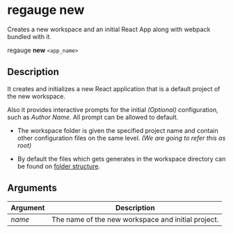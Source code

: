 # regauge new

Creates a new workspace and an initial React App along with webpack bundled with it.

regauge **new** `<app_name>`

## Description

It creates and initializes a new React application that is a default project of the new workspace.

Also it provides interactive prompts for the initial _(Optional)_ configuration, such as *Author Name*. All prompt can be allowed to default.

* The workspace folder is given the specified project name and contain other configuration files on the same level. _(We are going to refer this as root)_

* By default the files which gets generates in the workspace directory can be found on [folder structure](/pages/folder-structure).

## Arguments

| Argument | Description                                        |
|----------|----------------------------------------------------|
| _name_   | The name of the new workspace and initial project. |
